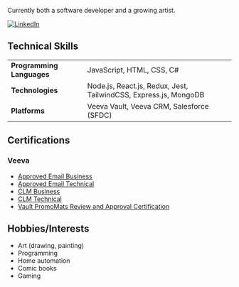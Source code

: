 Currently both a software developer and a growing artist.

<a href="https://www.linkedin.com/in/jayvinduong/" target="_blank"><img src="https://img.shields.io/badge/LinkedIn-0077B5?style=for-the-badge&logo=linkedin&logoColor=white" alt="LinkedIn"></a>

## Technical Skills

<table>
  <tr>
    <td><strong>Programming Languages</strong></td>
    <td>JavaScript, HTML, CSS, C#</td>
  </tr>
  <tr>
    <td><strong>Technologies</strong></td>
    <td>Node.js, React.js, Redux, Jest, TailwindCSS, Express.js, MongoDB</td>
  </tr>
  <tr>
    <td><strong>Platforms</strong></td>
    <td>Veeva Vault, Veeva CRM, Salesforce (SFDC)</td>
  </tr>
</table>

## Certifications

### Veeva

- [Approved Email Business](./certificates/Approved%20Email%20Business%20Certification.pdf)
- [Approved Email Technical](./certificates/Approved%20Email%20Technical%20Certification.pdf)
- [CLM Business](./certificates/CLM%20Business%20Certification.pdf)
- [CLM Technical](./certificates/CLM%20Technical%20Certification.pdf)
- [Vault PromoMats Review and Approval Certification](./certificates/Vault%20PromoMats%20Review%20and%20Approval%20Certification.pdf)

## Hobbies/Interests

- Art (drawing, painting)
- Programming
- Home automation
- Comic books
- Gaming

